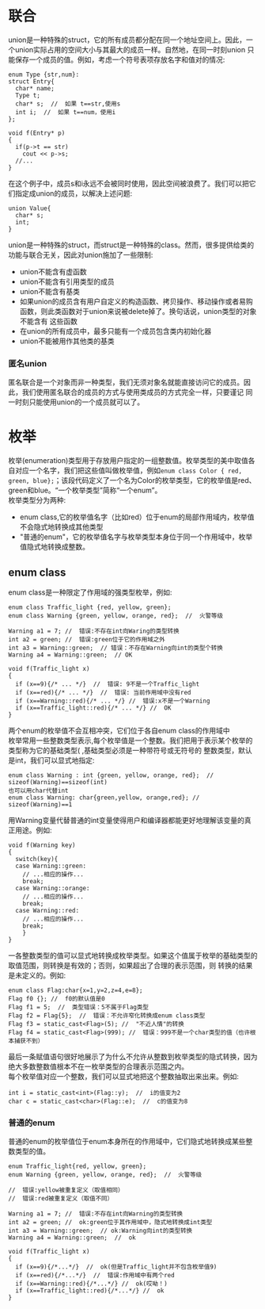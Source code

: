 # 联合
union是一种特殊的struct，它的所有成员都分配在同一个地址空间上。因此，一个union实际占用的空间大小与其最大的成员一样。自然地，在同一时刻union
只能保存一个成员的值。例如，考虑一个符号表项存放名字和值对的情况:
```
enum Type {str,num}:
struct Entry{
  char* name;
  Type t;
  char* s;  //  如果 t==str,使用s
  int i;  //  如果 t==num，使用i
};

void f(Entry* p)
{
  if(p->t == str)
    cout << p->s;
  //...
}
```
在这个例子中，成员s和i永远不会被同时使用，因此空间被浪费了。我们可以把它们指定成union的成员，以解决上述问题:
```
union Value{
  char* s;
  int;
}
```

union是一种特殊的struct，而struct是一种特殊的class。然而，很多提供给类的功能与联合无关，因此对union施加了一些限制:  
- union不能含有虚函数
- union不能含有引用类型的成员
- union不能含有基类
- 如果union的成员含有用户自定义的构造函数、拷贝操作、移动操作或者易购函数，则此类函数对于union来说被delete掉了。换句话说，union类型的对象不能含有
  这些函数
- 在union的所有成员中，最多只能有一个成员包含类内初始化器
- union不能被用作其他类的基类  

### 匿名union
匿名联合是一个对象而非一种类型，我们无须对象名就能直接访问它的成员。因此，我们使用匿名联合的成员的方式与使用类成员的方式完全一样，只要谨记
同一时刻只能使用union的一个成员就可以了。  

# 枚举
枚举(enumeration)类型用于存放用户指定的一组整数值。枚举类型的美中取值各自对应一个名字，我们把这些值叫做枚举值，例如`enum class Color {
red, green, blue};`；该段代码定义了一个名为Color的枚举类型，它的枚举值是red、green和blue。“一个枚举类型”简称“一个enum”。  
枚举类型分为两种:  
- enum class,它的枚举值名字（比如red）位于enum的局部作用域内，枚举值不会隐式地转换成其他类型
- "普通的enum"，它的枚举值名字与枚举类型本身位于同一个作用域中，枚举值隐式地转换成整数。  

## enum class
enum class是一种限定了作用域的强类型枚举，例如:
```
enum class Traffic_light {red, yellow, green};
enum class Warning {green, yellow, orange, red};  //  火警等级

Warning a1 = 7; //  错误:不存在int向Waring的类型转换
int a2 = green; //  错误:green位于它的作用域之外
int a3 = Warning::green;  // 错误：不存在Warning向int的类型个转换
Warning a4 = Warning::green;  // OK

void f(Traffic_light x)
{
  if (x==9){/* ... */}  //  错误: 9不是一个Traffic_light
  if (x==red){/* ... */}  //  错误: 当前作用域中没有red
  if (x==Warning::red){/* ... */} //  错误:x不是一个Warning
  if (x==Traffic_light::red){/* ... */} //  OK
}
```
两个enum的枚举值不会互相冲突，它们位于各自enum class的作用域中   
枚举常用一些整数类型表示,每个枚举值是一个整数。我们把用于表示某个枚举的类型称为它的基础类型( ,基础类型必须是一种带符号或无符号的
整数类型，默认是int，我们可以显式地指定:
```
enum class Warning : int {green, yellow, orange, red};  //  sizeof(Warning)==sizeof(int)
也可以用char代替int
enum class Warning: char{green,yellow, orange,red}; //  sizeof(Warning)==1
```

用Warning变量代替普通的int变量使得用户和编译器都能更好地理解该变量的真正用途。例如:
```
void f(Warning key)
{
  switch(key){
  case Warning::green:
    // ...相应的操作...
    break;
  case Warning::orange:
    // ...相应的操作...
    break;
  case Warning::red:
    // ...相应的操作...
    break;
    }
}
```
一各整数类型的值可以显式地转换成枚举类型。如果这个值属于枚举的基础类型的取值范围，则转换是有效的；否则，如果超出了合理的表示范围，则
转换的结果是未定义的。例如:
```
enum class Flag:char{x=1,y=2,z=4,e=8};
Flag f0 {}; //  f0的默认值是0
Flag f1 = 5;  //  类型错误：5不属于Flag类型
Flag f2 = Flag{5};  //  错误：不允许窄化转换成enum class类型
Flag f3 = static_cast<Flag>(5); //  "不近人情"的转换
Flag f4 = static_cast<Flag>(999); //  错误：999不是一个char类型的值（也许根本捕获不到）
```
最后一条赋值语句很好地展示了为什么不允许从整数到枚举类型的隐式转换，因为绝大多数整数值根本不在一枚举类型的合理表示范围之内。  
每个枚举值对应一个整数，我们可以显式地把这个整数抽取出来出来。例如:
```
int i = static_cast<int>(Flag::y);  //  i的值变为2
char c = static_cast<char>(Flag::e);  //  c的值变为8
```

### 普通的enum
普通的enum的枚举值位于enum本身所在的作用域中，它们隐式地转换成某些整数类型的值。
```
enum Traffic_light{red, yellow, green};
enum Warning {green, yellow, orange, red};  //  火警等级

//  错误:yellow被重复定义（取值相同）
//  错误:red被重复定义（取值不同）

Warning a1 = 7; //  错误:不存在int向Warning的类型转换
int a2 = green; //  ok:green位于其作用域中，隐式地转换成int类型
int a3 = Warning::green;  // ok:Warning向int的类型转换
Warning a4 = Warning::green;  //  ok

void f(Traffic_light x)
{
  if (x==9){/*...*/}  //  ok(但是Traffic_light并不包含枚举值9)
  if (x==red){/*...*/}  //  错误:作用域中有两个red
  if (x==Warning::red){/*...*/} //  ok(哎呦！)
  if (x==Traffic_light::red){/*...*/} //  ok
}
```
